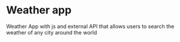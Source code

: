 # Weather app
Weather App with js and external API that allows users to search
the weather of any city around the world 

